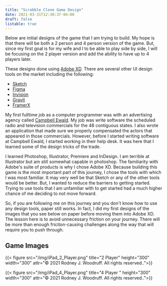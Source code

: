 ```yaml
---
title: "Scrabble Clone Game Design"
date: 2021-03-31T12:30:37-04:00
draft: false
listable: true
---
```


Below are initial designs of the game that I am trying to build. My hope is that there will be both a 2 person and 4 person version of the game. But, since my first goal is for my wife and I to be able to play side by side, I will be focusing on the 2 player version and add the ability to have up to 4 players later.

These designs done using [Adobe XD](https://www.adobe.com/products/xd.html). There are several other UI design tools on the market including the following:

* [Sketch](https://www.sketch.com/)
* [Figma](https://www.figma.com/)
* [Invision](https://www.invisionapp.com/)
* [Gravit](https://www.designer.io/en/)
* [FramerX](https://www.framer.com/)

My first fulltime job as a computer programmer was with an advertising agency called [Campbell Ewald](https://www.c-e.com/). My job was write software the scheduled radio and television commercials for the 48 contiguous states. I also wrote an application that made sure we properly compensated the actors that appeared in those commercials. However, before I started writing software at Campbell Ewald, I started working in their help desk. It was here that I learned some of the design tricks of the trade. 

I learned Photoshop, Illustrator, Premiere and InDesign. I am terrible at Illustrator but am still somewhat capable in photoshop. The familiarity with Adobe's suite of products is why I chose Adobe XD. Because building this game is the most important part of this journey, I chose the tools with which I was most familiar. It may very well be that Sketch or any of the other tools would be better. But, I wanted to reduce the barriers to getting started. Trying to use tools that I am unfamiliar with to get started had a much higher chance of me deciding to not move forward.

So, if you are following me on this journey and you don't know how to use any design tools, paper still works. In fact, I did my first designs of the images that you see below on paper before moving them into Adobe XD. The lesson here is to avoid unnecessary friction on your journey. There will be more than enough friciton-causing challenges along the way that will require you to push through.

## Game Images
{{< figure src="/img/iPad_2_Player.png" title="2 Player" height="300" width="300" attr="© 2021 Rodney J. Woodruff. All rights reserved..">}}

{{< figure src="/img/iPad_4_Player.png" title="4 Player " height="300" width="300" attr="© 2021 Rodney J. Woodruff. All rights reserved..">}}
